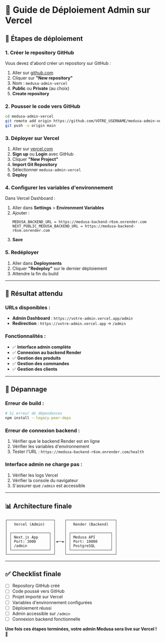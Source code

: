 # 🚀 Guide de Déploiement Admin sur Vercel

## 🎯 **Étapes de déploiement**

### **1. Créer le repository GitHub**

Vous devez d'abord créer un repository sur GitHub :

1. Aller sur [github.com](https://github.com)
2. Cliquer sur **"New repository"**
3. Nom : `medusa-admin-vercel`
4. **Public** ou **Private** (au choix)
5. **Create repository**

### **2. Pousser le code vers GitHub**

```bash
cd medusa-admin-vercel
git remote add origin https://github.com/VOTRE_USERNAME/medusa-admin-vercel.git
git push -u origin main
```

### **3. Déployer sur Vercel**

1. Aller sur [vercel.com](https://vercel.com)
2. **Sign up** ou **Login** avec GitHub
3. Cliquer **"New Project"**
4. **Import Git Repository**
5. Sélectionner `medusa-admin-vercel`
6. **Deploy**

### **4. Configurer les variables d'environnement**

Dans Vercel Dashboard :
1. Aller dans **Settings** > **Environment Variables**
2. Ajouter :
   ```
   MEDUSA_BACKEND_URL = https://medusa-backend-r6sm.onrender.com
   NEXT_PUBLIC_MEDUSA_BACKEND_URL = https://medusa-backend-r6sm.onrender.com
   ```
3. **Save**

### **5. Redéployer**

1. Aller dans **Deployments**
2. Cliquer **"Redeploy"** sur le dernier déploiement
3. Attendre la fin du build

---

## 🎉 **Résultat attendu**

### **URLs disponibles :**
- **Admin Dashboard** : `https://votre-admin.vercel.app/admin`
- **Redirection** : `https://votre-admin.vercel.app` → `/admin`

### **Fonctionnalités :**
- ✅ **Interface admin complète**
- ✅ **Connexion au backend Render**
- ✅ **Gestion des produits**
- ✅ **Gestion des commandes**
- ✅ **Gestion des clients**

---

## 🔧 **Dépannage**

### **Erreur de build :**
```bash
# Si erreur de dépendances
npm install --legacy-peer-deps
```

### **Erreur de connexion backend :**
1. Vérifier que le backend Render est en ligne
2. Vérifier les variables d'environnement
3. Tester l'URL : `https://medusa-backend-r6sm.onrender.com/health`

### **Interface admin ne charge pas :**
1. Vérifier les logs Vercel
2. Vérifier la console du navigateur
3. S'assurer que `/admin` est accessible

---

## 📊 **Architecture finale**

```
┌─────────────────────┐    ┌──────────────────────┐
│   Vercel (Admin)    │    │   Render (Backend)   │
│                     │    │                      │
│ ┌─────────────────┐ │    │ ┌──────────────────┐ │
│ │ Next.js App     │ │    │ │ Medusa API       │ │
│ │ Port: 3000      │ │◄──►│ │ Port: 10000      │ │
│ │ /admin          │ │    │ │ PostgreSQL       │ │
│ └─────────────────┘ │    │ └──────────────────┘ │
└─────────────────────┘    └──────────────────────┘
```

---

## ✅ **Checklist finale**

- [ ] Repository GitHub créé
- [ ] Code poussé vers GitHub
- [ ] Projet importé sur Vercel
- [ ] Variables d'environnement configurées
- [ ] Déploiement réussi
- [ ] Admin accessible sur `/admin`
- [ ] Connexion backend fonctionnelle

**Une fois ces étapes terminées, votre admin Medusa sera live sur Vercel !** 🎉
